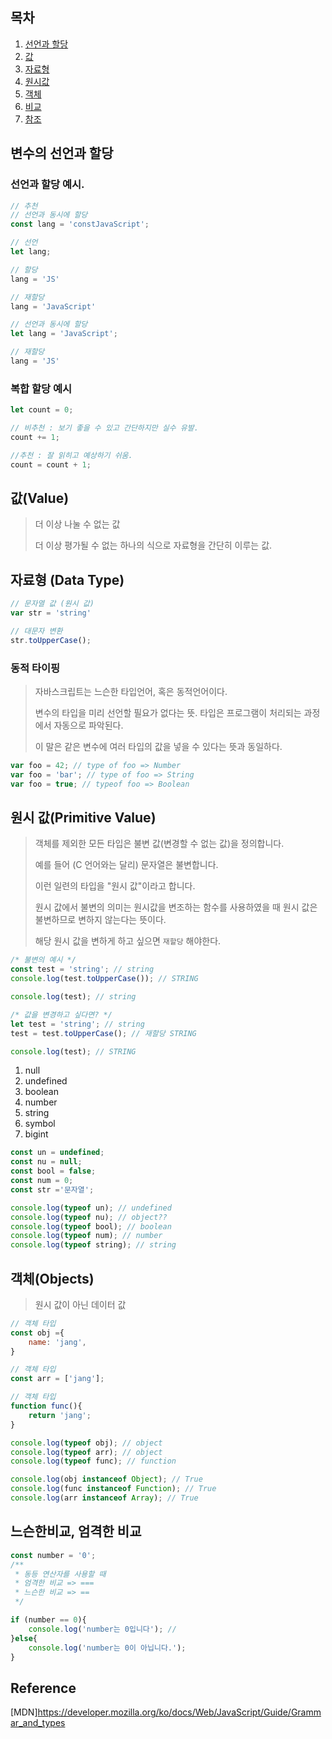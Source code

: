 ## 목차

1. [선언과 할당](#변수의-선언과-할당)
2. [값](#값value)
3. [자료형](#자료형-data-type)
4. [원시값](#원시-값primitive-value)
5. [객체](#객체objects)
6. [비교](#느슨한비교-엄격한-비교)
7. [참조](#reference)

## 변수의 선언과 할당

### 선언과 할당 예시.
```js
// 추천
// 선언과 동시에 할당
const lang = 'constJavaScript';

// 선언
let lang;

// 할당
lang = 'JS'

// 재할당
lang = 'JavaScript'

// 선언과 동시에 할당
let lang = 'JavaScript';

// 재할당
lang = 'JS'
```

### 복합 할당 예시
```js
let count = 0;

// 비추천 : 보기 좋을 수 있고 간단하지만 실수 유발.
count += 1;

//추천 : 잘 읽히고 예상하기 쉬움.
count = count + 1;
```
## 값(Value)
> 더 이상 나눌 수 없는 값
>
> 더 이상 평가될 수 없는 하나의 식으로 자료형을 간단히 이루는 값.

## 자료형 (Data Type)
```js
// 문자열 값 (원시 값)
var str = 'string'

// 대문자 변환
str.toUpperCase();
```

### 동적 타이핑
> 자바스크립트는 느슨한 타입언어, 혹은 동적언어이다.
>
> 변수의 타입을 미리 선언할 필요가 없다는 뜻. 타입은 프로그램이 처리되는 과정에서 자동으로 파악된다.
>
> 이 말은 같은 변수에 여러 타입의 값을 넣을 수 있다는 뜻과 동일하다.
```js
var foo = 42; // type of foo => Number
var foo = 'bar'; // type of foo => String
var foo = true; // typeof foo => Boolean
```

## 원시 값(Primitive Value)
> 객체를 제외한 모든 타입은 불변 값(변경할 수 없는 값)을 정의합니다. 
>
> 예를 들어 (C 언어와는 달리) 문자열은 불변합니다.
>
> 이런 일련의 타입을 "원시 값"이라고 합니다.
>
> 원시 값에서 불변의 의미는 원시값을 변조하는 함수를 사용하였을 때 원시 값은 불변하므로 변하지 않는다는 뜻이다.
>
> 해당 원시 값을 변하게 하고 싶으면 `재할당` 해야한다.

```js
/* 불변의 예시 */
const test = 'string'; // string
console.log(test.toUpperCase()); // STRING

console.log(test); // string

/* 값을 변경하고 싶다면? */
let test = 'string'; // string
test = test.toUpperCase(); // 재할당 STRING

console.log(test); // STRING
```

1. null
2. undefined
3. boolean
4. number
5. string
6. symbol
7. bigint

```js
const un = undefined;
const nu = null;
const bool = false;
const num = 0;
const str ='문자열';

console.log(typeof un); // undefined
console.log(typeof nu); // object??
console.log(typeof bool); // boolean
console.log(typeof num); // number
console.log(typeof string); // string
```

## 객체(Objects)
> 원시 값이 아닌 데이터 값

```js
// 객체 타입
const obj ={
    name: 'jang',
}

// 객체 타입
const arr = ['jang'];

// 객체 타입
function func(){
    return 'jang';
}

console.log(typeof obj); // object
console.log(typeof arr); // object
console.log(typeof func); // function

console.log(obj instanceof Object); // True
console.log(func instanceof Function); // True
console.log(arr instanceof Array); // True
```
## 느슨한비교, 엄격한 비교 

```js
const number = '0';
/**
 * 동등 연산자를 사용할 때 
 * 엄격한 비교 => ===
 * 느슨한 비교 => ==
 */

if (number == 0){
    console.log('number는 0입니다'); // 
}else{
    console.log('number는 0이 아닙니다.');
}
```


## Reference
[MDN]https://developer.mozilla.org/ko/docs/Web/JavaScript/Guide/Grammar_and_types

